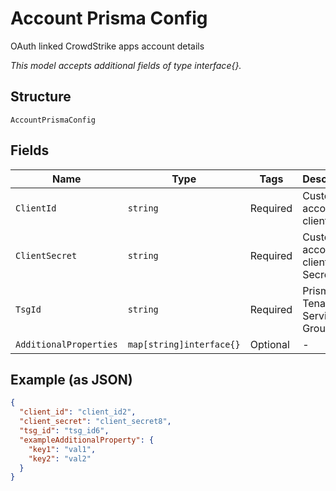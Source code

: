 
# Account Prisma Config

OAuth linked CrowdStrike apps account details

*This model accepts additional fields of type interface{}.*

## Structure

`AccountPrismaConfig`

## Fields

| Name | Type | Tags | Description |
|  --- | --- | --- | --- |
| `ClientId` | `string` | Required | Customer account api client ID |
| `ClientSecret` | `string` | Required | Customer account api client Secret |
| `TsgId` | `string` | Required | Prisma Tenant Service Group id |
| `AdditionalProperties` | `map[string]interface{}` | Optional | - |

## Example (as JSON)

```json
{
  "client_id": "client_id2",
  "client_secret": "client_secret8",
  "tsg_id": "tsg_id6",
  "exampleAdditionalProperty": {
    "key1": "val1",
    "key2": "val2"
  }
}
```

